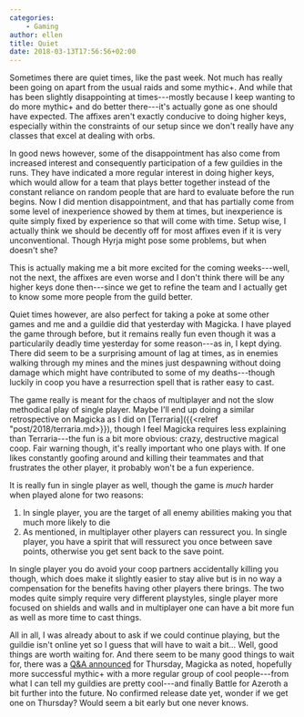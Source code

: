 ```yaml
---
categories:
    - Gaming
author: ellen
title: Quiet
date: 2018-03-13T17:56:56+02:00
---
```


Sometimes there are quiet times, like the past week. Not much has really been going on apart from the usual raids and some mythic+. And while that has been slightly disappointing at times---mostly because I keep wanting to do more mythic+ and do better there---it's actually gone as one should have expected. The affixes aren't exactly conducive to doing higher keys, especially within the constraints of our setup since we don't really have any classes that excel at dealing with orbs.

In good news however, some of the disappointment has also come from increased interest and consequently participation of a few guildies in the runs. They have indicated a more regular interest in doing higher keys, which would allow for a team that plays better together instead of the constant reliance on random people that are hard to evaluate before the run begins. Now I did mention disappointment, and that has partially come from some level of inexperience showed by them at times, but inexperience is quite simply fixed by experience so that will come with time. Setup wise, I actually think we should be decently off for most affixes even if it is very unconventional. Though Hyrja might pose some problems, but when doesn't she?

This is actually making me a bit more excited for the coming weeks---well, not the next, the affixes are even worse and I don't think there will be any higher keys done then---since we get to refine the team and I actually get to know some more people from the guild better.

Quiet times however, are also perfect for taking a poke at some other games and me and a guildie did that yesterday with Magicka. I have played the game through before, but it remains really fun even though it was a particularily deadly time yesterday for some reason---as in, I kept dying. There did seem to be a surprising amount of lag at times, as in enemies walking through my mines and the mines just despawning without doing damage which might have contributed to some of my deaths---though luckily in coop you have a resurrection spell that is rather easy to cast.

The game really is meant for the chaos of multiplayer and not the slow methodical play of single player. Maybe I'll end up doing a similar retrospective on Magicka as I did on [Terraria]({{<relref "post/2018/terraria.md>}}), though I feel Magicka requires less explaining than Terraria---the fun is a bit more obvious: crazy, destructive magical coop. Fair warning though, it's really important who one plays with. If one likes constantly goofing around and killing their teammates and that frustrates the other player, it probably won't be a fun experience.

It is really fun in single player as well, though the game is *much* harder when played alone for two reasons:

1. In single player, you are the target of all enemy abilities making you that much more likely to die
2. As mentioned, in multiplayer other players can ressurect you. In single player, you have a spirit that will ressurect you once between save points, otherwise you get sent back to the save point.

In single player you do avoid your coop partners accidentally killing you though, which does make it slightly easier to stay alive but is in no way a compensation for the benefits having other players there brings. The two modes quite simply require very different playstyles, single player more focused on shields and walls and in multiplayer one can have a bit more fun as well as more time to cast things.

All in all, I was already about to ask if we could continue playing, but the guildie isn't online yet so I guess that will have to wait a bit... Well, good things are worth waiting for. And there seem to be many good things to wait for, there was a [Q&A announced](https://worldofwarcraft.com/en-gb/news/21617652/join-us-for-a-live-developer-q-a-thursday-3-15) for Thursday, Magicka as noted, hopefully more successful mythic+ with a more regular group of cool people---from what I can tell my guildies are pretty cool---and finally Battle for Azeroth a bit further into the future. No confirmed release date yet, wonder if we get one on Thursday? Would seem a bit early but one never knows.